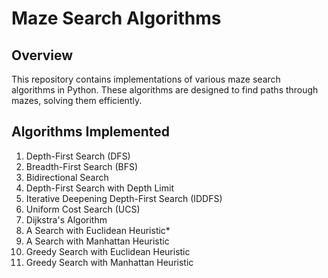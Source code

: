 # Maze Search Algorithms

## Overview
This repository contains implementations of various maze search algorithms in Python. These algorithms are designed to find paths through mazes, solving them efficiently.

## Algorithms Implemented
1.	Depth-First Search (DFS)
2.	Breadth-First Search (BFS)
3.	Bidirectional Search
4.	Depth-First Search with Depth Limit
5.	Iterative Deepening Depth-First Search (IDDFS)
6.	Uniform Cost Search (UCS)
7.	Dijkstra's Algorithm
8.	A Search with Euclidean Heuristic*
9.	A Search with Manhattan Heuristic
10. Greedy Search with Euclidean Heuristic
11. Greedy Search with Manhattan Heuristic
